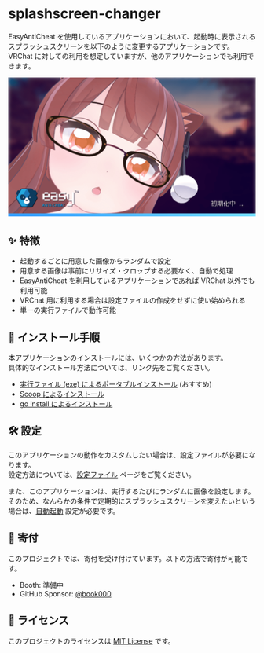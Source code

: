 # splashscreen-changer

EasyAntiCheat を使用しているアプリケーションにおいて、起動時に表示されるスプラッシュスクリーンを以下のように変更するアプリケーションです。  
VRChat に対しての利用を想定していますが、他のアプリケーションでも利用できます。

![](docs/assets/customized-splashscreen.png)

## ✨ 特徴

- 起動するごとに用意した画像からランダムで設定
- 用意する画像は事前にリサイズ・クロップする必要なく、自動で処理
- EasyAntiCheat を利用しているアプリケーションであれば VRChat 以外でも利用可能
- VRChat 用に利用する場合は設定ファイルの作成をせずに使い始められる
- 単一の実行ファイルで動作可能

## 🚀 インストール手順

本アプリケーションのインストールには、いくつかの方法があります。  
具体的なインストール方法については、リンク先をご覧ください。

- [実行ファイル (exe) によるポータブルインストール](installation/portable.md) (おすすめ)
- [Scoop によるインストール](installation/scoop.md)
- [go install によるインストール](installation/go-install.md)

## 🛠️ 設定

このアプリケーションの動作をカスタムしたい場合は、設定ファイルが必要になります。  
設定方法については、[設定ファイル](settings/file.md) ページをご覧ください。

また、このアプリケーションは、実行するたびにランダムに画像を設定します。  
そのため、なんらかの条件で定期的にスプラッシュスクリーンを変えたいという場合は、[自動起動](settings/autostart/index.md) 設定が必要です。

## 🎁 寄付

このプロジェクトでは、寄付を受け付けています。以下の方法で寄付が可能です。

- Booth: 準備中
- GitHub Sponsor: [@book000](https://github.com/sponsors/book000)

## 📑 ライセンス

このプロジェクトのライセンスは [MIT License](LICENSE) です。
